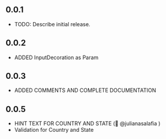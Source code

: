 ## 0.0.1

- TODO: Describe initial release.

## 0.0.2

- ADDED InputDecoration as Param

## 0.0.3

- ADDED COMMENTS AND COMPLETE DOCUMENTATION

## 0.0.5

- HINT TEXT FOR COUNTRY AND STATE (👋 @julianasalafia )
- Validation for Country and State
